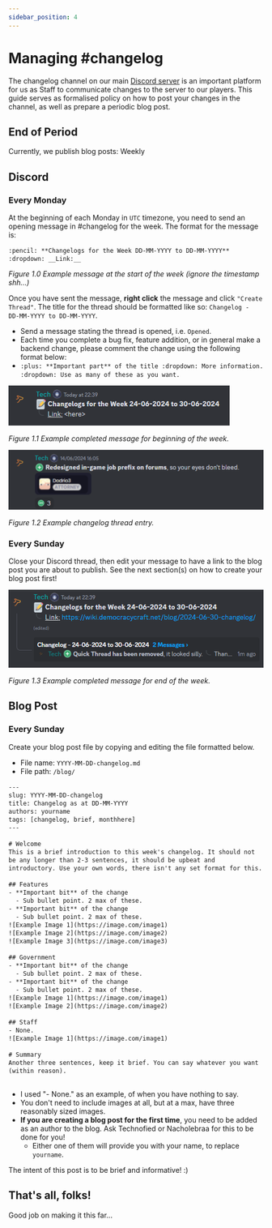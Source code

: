 ```yaml
---
sidebar_position: 4
---
```


# Managing #changelog
The changelog channel on our main [Discord server](https://discord.gg/democracy) is an important platform for us as Staff to communicate changes to the server to our players. This guide serves as formalised policy on how to post your changes in the channel, as well as prepare a periodic blog post.

## End of Period
Currently, we publish blog posts: Weekly

## Discord 

### Every Monday
At the beginning of each Monday in ``UTC`` timezone, you need to send an opening message in #changelog for the week. The format for the message is:

```
:pencil: **Changelogs for the Week DD-MM-YYYY to DD-MM-YYYY**
:dropdown: __Link:__ 
```


*Figure 1.0 Example message at the start of the week (ignore the timestamp shh...)*

Once you have sent the message, **right click** the message and click ``"Create Thread"``. The title for the thread should be formatted like so: ``Changelog - DD-MM-YYYY to DD-MM-YYYY``.
- Send a message stating the thread is opened, i.e. ``Opened``.
- Each time you complete a bug fix, feature addition, or in general make a backend change, please comment the change using the following format below:
- ``
:plus: **Important part** of the title
:dropdown: More information.
:dropdown: Use as many of these as you want.
``

![Figure 1.1](../../../static/img/staffing/changelogs/figure_1.1.png)

*Figure 1.1 Example completed message for beginning of the week.*

![Figure 1.2](../../../static/img/staffing/changelogs/figure_1.2.png)

*Figure 1.2 Example changelog thread entry.*

### Every Sunday
Close your Discord thread, then edit your message to have a link to the blog post you are about to publish. See the next section(s) on how to create your blog post first!

![Figure 1.3](../../../static/img/staffing/changelogs/figure_1.3.png)

*Figure 1.3 Example completed message for end of the week.*

## Blog Post

### Every Sunday

Create your blog post file by copying and editing the file formatted below.

- File name: ``YYYY-MM-DD-changelog.md``
- File path: ``/blog/``

```
---
slug: YYYY-MM-DD-changelog
title: Changelog as at DD-MM-YYYY
authors: yourname
tags: [changelog, brief, monthhere]
---

# Welcome
This is a brief introduction to this week's changelog. It should not be any longer than 2-3 sentences, it should be upbeat and introductory. Use your own words, there isn't any set format for this.

## Features
- **Important bit** of the change
  - Sub bullet point. 2 max of these.
- **Important bit** of the change
  - Sub bullet point. 2 max of these.
![Example Image 1](https://image.com/image1)
![Example Image 2](https://image.com/image2)
![Example Image 3](https://image.com/image3)

## Government
- **Important bit** of the change
  - Sub bullet point. 2 max of these.
- **Important bit** of the change
  - Sub bullet point. 2 max of these.
![Example Image 1](https://image.com/image1)
![Example Image 2](https://image.com/image2)

## Staff
- None.
![Example Image 1](https://image.com/image1)

# Summary
Another three sentences, keep it brief. You can say whatever you want (within reason).


```

- I used "- None." as an example, of when you have nothing to say.
- You don't need to include images at all, but at a max, have three reasonably sized images.
- **If you are creating a blog post for the first time**, you need to be added as an author to the blog. Ask Technofied or Nacholebraa for this to be done for you!
  - Either one of them will provide you with your name, to replace ``yourname``.

The intent of this post is to be brief and informative! :)

## That's all, folks!
Good job on making it this far...